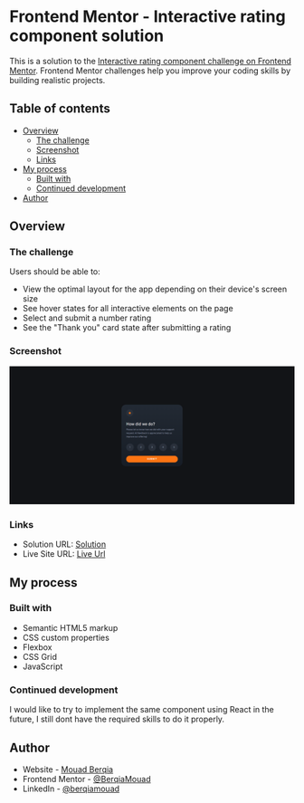 # Frontend Mentor - Interactive rating component solution

This is a solution to the [Interactive rating component challenge on Frontend Mentor](https://www.frontendmentor.io/challenges/interactive-rating-component-koxpeBUmI). Frontend Mentor challenges help you improve your coding skills by building realistic projects. 

## Table of contents

- [Overview](#overview)
  - [The challenge](#the-challenge)
  - [Screenshot](#screenshot)
  - [Links](#links)
- [My process](#my-process)
  - [Built with](#built-with)
  - [Continued development](#continued-development)
- [Author](#author)

## Overview

### The challenge

Users should be able to:

- View the optimal layout for the app depending on their device's screen size
- See hover states for all interactive elements on the page
- Select and submit a number rating
- See the "Thank you" card state after submitting a rating

### Screenshot

![](./images/screenshot.png)


### Links

- Solution URL: [Solution](https://github.com/BerqiaMouad/interactive-rating-component)
- Live Site URL: [Live Url](https://interactive-rating-component-mouad.netlify.app/)

## My process

### Built with

- Semantic HTML5 markup
- CSS custom properties
- Flexbox
- CSS Grid
- JavaScript


### Continued development

I would like to try to implement the same component using React in the future, I still dont have 
the required skills to do it properly.

## Author

- Website - [Mouad Berqia](https://www.berqiamouad.me/)
- Frontend Mentor - [@BerqiaMouad](https://www.frontendmentor.io/profile/BerqiaMouad)
- LinkedIn - [@berqiamouad](https://www.linkedin.com/in/berqiamouad/)

